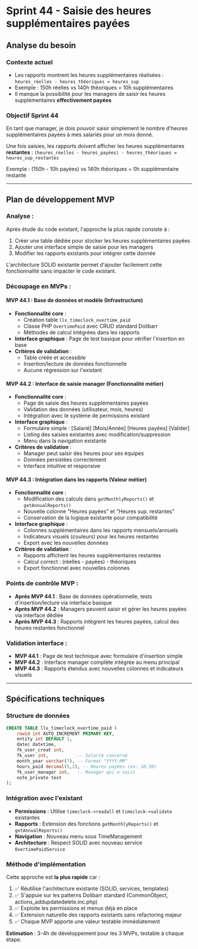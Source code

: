 # Sprint 44 - Saisie des heures supplémentaires payées

## Analyse du besoin

### Contexte actuel
- Les rapports montrent les heures supplémentaires réalisées : `heures_réelles - heures_théoriques = heures_sup`
- Exemple : 150h réelles vs 140h théoriques = 10h supplémentaires
- Il manque la possibilité pour les managers de saisir les heures supplémentaires **effectivement payées**

### Objectif Sprint 44
En tant que manager, je dois pouvoir saisir simplement le nombre d'heures supplémentaires payées à mes salariés pour un mois donné.

Une fois saisies, les rapports doivent afficher les heures supplémentaires **restantes** :
`(heures_réelles - heures_payées) - heures_théoriques = heures_sup_restantes`

Exemple : (150h - 10h payées) vs 140h théoriques = 0h supplémentaire restante

---

## Plan de développement MVP

### Analyse :
Après étude du code existant, l'approche la plus rapide consiste à :
1. Créer une table dédiée pour stocker les heures supplémentaires payées
2. Ajouter une interface simple de saisie pour les managers
3. Modifier les rapports existants pour intégrer cette donnée

L'architecture SOLID existante permet d'ajouter facilement cette fonctionnalité sans impacter le code existant.

### Découpage en MVPs :

#### **MVP 44.1** : Base de données et modèle (Infrastructure)
- **Fonctionnalité core** : 
  - Création table `llx_timeclock_overtime_paid`
  - Classe PHP `OvertimePaid` avec CRUD standard Dolibarr
  - Méthodes de calcul intégrées dans les rapports
- **Interface graphique** : Page de test basique pour vérifier l'insertion en base
- **Critères de validation** : 
  - Table créée et accessible
  - Insertion/lecture de données fonctionnelle
  - Aucune régression sur l'existant

#### **MVP 44.2** : Interface de saisie manager (Fonctionnalité métier)
- **Fonctionnalité core** :
  - Page de saisie des heures supplémentaires payées
  - Validation des données (utilisateur, mois, heures)
  - Intégration avec le système de permissions existant
- **Interface graphique** :
  - Formulaire simple : [Salarié] [Mois/Année] [Heures payées] [Valider]
  - Listing des saisies existantes avec modification/suppression
  - Menu dans la navigation existante
- **Critères de validation** :
  - Manager peut saisir des heures pour ses équipes
  - Données persistées correctement
  - Interface intuitive et responsive

#### **MVP 44.3** : Intégration dans les rapports (Valeur métier)
- **Fonctionnalité core** :
  - Modification des calculs dans `getMonthlyReports()` et `getAnnualReports()`
  - Nouvelle colonne "Heures payées" et "Heures sup. restantes"
  - Conservation de la logique existante pour compatibilité
- **Interface graphique** :
  - Colonnes supplémentaires dans les rapports mensuels/annuels
  - Indicateurs visuels (couleurs) pour les heures restantes
  - Export avec les nouvelles données
- **Critères de validation** :
  - Rapports affichent les heures supplémentaires restantes
  - Calcul correct : (réelles - payées) - théoriques
  - Export fonctionnel avec nouvelles colonnes

### Points de contrôle MVP :
- **Après MVP 44.1** : Base de données opérationnelle, tests d'insertion/lecture via interface basique
- **Après MVP 44.2** : Managers peuvent saisir et gérer les heures payées via interface dédiée
- **Après MVP 44.3** : Rapports intègrent les heures payées, calcul des heures restantes fonctionnel

### Validation interface :
- **MVP 44.1** : Page de test technique avec formulaire d'insertion simple
- **MVP 44.2** : Interface manager complète intégrée au menu principal
- **MVP 44.3** : Rapports étendus avec nouvelles colonnes et indicateurs visuels

---

## Spécifications techniques

### Structure de données
```sql
CREATE TABLE llx_timeclock_overtime_paid (
    rowid int AUTO_INCREMENT PRIMARY KEY,
    entity int DEFAULT 1,
    datec datetime,
    fk_user_creat int,
    fk_user int,           -- Salarié concerné
    month_year varchar(7), -- Format "YYYY-MM"
    hours_paid decimal(5,2), -- Heures payées (ex: 10.50)
    fk_user_manager int,   -- Manager qui a saisi
    note_private text
);
```

### Intégration avec l'existant
- **Permissions** : Utilise `timeclock->readall` et `timeclock->validate` existantes
- **Rapports** : Extension des fonctions `getMonthlyReports()` et `getAnnualReports()`
- **Navigation** : Nouveau menu sous TimeManagement
- **Architecture** : Respect SOLID avec nouveau service `OvertimePaidService`

### Méthode d'implémentation
Cette approche est **la plus rapide** car :
1. ✅ Réutilise l'architecture existante (SOLID, services, templates)
2. ✅ S'appuie sur les patterns Dolibarr standard (CommonObject, actions_addupdatedelete.inc.php)
3. ✅ Exploite les permissions et menus déjà en place
4. ✅ Extension naturelle des rapports existants sans refactoring majeur
5. ✅ Chaque MVP apporte une valeur testable immédiatement

**Estimation** : 3-4h de développement pour les 3 MVPs, testable à chaque étape.